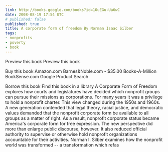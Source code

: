 ```yaml
---
link: http://books.google.com/books?id=1OuEGu-Ua6wC
date: 2008-08-19 17:54 UTC
# published: false
published: true
title: A corporate form of freedom By Norman Isaac Silber
tags:
- nonprofits
- poverty
- book
---
```


Preview this book
Preview this book

Buy this book
Amazon.com
Barnes&Noble.com - $35.00
Books-A-Million
BookSense.com
Google Product Search

Borrow this book
Find this book in a library
A Corporate Form of Freedom explores how courts and legislatures have decided which nonprofit groups can pursue their missions as corporations. For many years it was a privilege to hold a nonprofit charter. This view changed during the 1950s and 1960s. A new generation contended that legal theory, racial justice, and democratic values demanded that the nonprofit corporate form be available to all groups as a matter of right. As a result, nonprofit corporate status became America's corporate form for free expression. The new perspective did more than enlarge public discourse, however. It also reduced official authority to supervise or otherwise hold nonprofit organizations accountable for their activities. Norman I. Silber examines how the nonprofit world was transformed -- a transformation which refas
